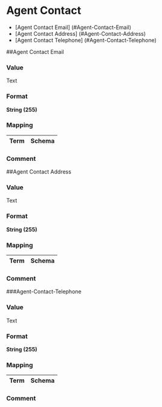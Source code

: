 
# Agent Contact

* [Agent Contact Email] (#Agent-Contact-Email)
* [Agent Contact Address] (#Agent-Contact-Address)
* [Agent Contact Telephone] (#Agent-Contact-Telephone)

##Agent Contact Email

### Value

Text

### Format
**String (255)**

### Mapping

Term | Schema
-------------|--------------

### Comment

##Agent Contact Address

### Value

Text

### Format
**String (255)**

### Mapping

Term | Schema
-------------|--------------

### Comment

###Agent-Contact-Telephone

### Value

Text

### Format
**String (255)**

### Mapping

Term | Schema
-------------|--------------

### Comment
